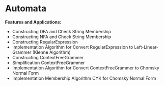 # Automata

**Features and Applications:**
   - Constructing DFA and Check String Membership
   - Constructing NFA and Check String Membership
   - Constructing RegularExpression 
   - Implementation Algorithm for Convert RegularExpression to Left-Linear-Grammer (Klenne Algorithm)
   - Constructing ContextFreeGrammer
   - Simplification ContextFreeGrammer
   - Implementation Algorithm for Convert ContextFreeGrammer to Chomsky Normal Form
   - Implementation Membership Algorithm CYK for Chomsky Normal Form
